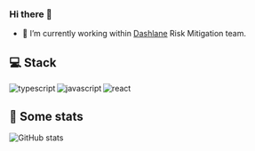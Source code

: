 ### Hi there 👋

- 🔭 I’m currently working within [Dashlane](https://dashlane.com) Risk Mitigation team.

## 💻 Stack
<img align="left" alt="typescript" src="https://img.shields.io/badge/typescript-09363F?style=for-the-badge&logo=typescript&logoColor=ffffff&labelColor=7d7d7d128" />
<img align="left" alt="javascript" src="https://img.shields.io/badge/javascript-09363F?style=for-the-badge&logo=javascript&logoColor=ffffff&labelColor=7d7d7d128" />
<img align="left" alt="react" src="https://img.shields.io/badge/react-09363F?style=for-the-badge&logo=react&logoColor=ffffff&labelColor=7d7d7d128" />

<br>

## 👀 Some stats

![GitHub stats](https://github-readme-stats.vercel.app/api?username=louisgrasset&title_color=034854&text_color=034854&icon_color=6EA2AD&hide_border=true&bg_color=D9E6E9&show_icons=true)

